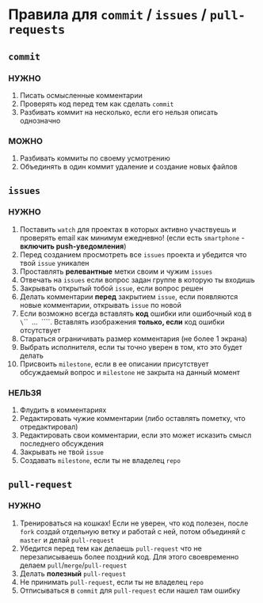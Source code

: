 # Правила для `commit` / `issues` / `pull-requests`

## `commit`


### **НУЖНО**

1. Писать осмысленные комментарии
1. Проверять код перед тем как сделать `commit`
1. Разбивать коммит на несколько, если его нельзя описать однозначно

### **МОЖНО**

1. Разбивать коммиты по своему усмотрению
1. Объединять в один коммит удаление и создание новых файлов



## `issues`

### **НУЖНО**

1. Поставить `watch` для проектах в которых активно участвуешь и проверять email как минимум ежедневно! (если есть `smartphone` - **включить push-уведомления**)
1. Перед созданием просмотреть все `issues` проекта и убедится что твой `issue` уникален
1. Проставлять **релевантные** метки своим и чужим `issues`
1. Отвечать на `issues` если вопрос задан группе в которую ты входишь
1. Закрывать открытый тобой `issue`, если вопрос решен
1. Делать комментарии **перед** закрытием `issue`, если появляются новые комментарии, открывать `issue` по новой
1. Если возможно всегда вставлять **код** ошибки или ошибочный код в `\`\`\`` `...` `\`\`\``. Вставлять изображения **только, если** код ошибки отсутствует
1. Стараться ограничивать размер комментария (не более 1 экрана)
1. Выбрать исполнителя, если ты точно уверен в том, кто это будет делать
1. Присвоить `milestone`, если в ее описании присутствует обсуждаемый вопрос и `milestone` не закрыта на данный момент


### **НЕЛЬЗЯ**

1. Флудить в комментариях
1. Редактировать чужие комментарии (либо оставлять пометку, что отредактировал)
1. Редактировать свои комментарии, если это может исказить смысл последнего обсуждения
1. Закрывать не твой `issue`
1. Создавать `milestone`, если ты не владелец `repo`

## `pull-request`

### **НУЖНО**

1. Тренироваться на кошках! Если не уверен, что код полезен, после `fork` создай отдельную ветку и работай с ней, потом объединяй с `master` и делай `pull-request`
1. Убедится перед тем как делаешь `pull-request` что не перезаписываешь более поздний код. Для этого своевременно делаем `pull`/`merge`/`pull-request`
1. Делать **полезный** `pull-request`
1. Не принимать `pull-request`, если ты не владелец `repo`
1. Отписываться в `commit` для `pull-request` если нашел там ошибку






